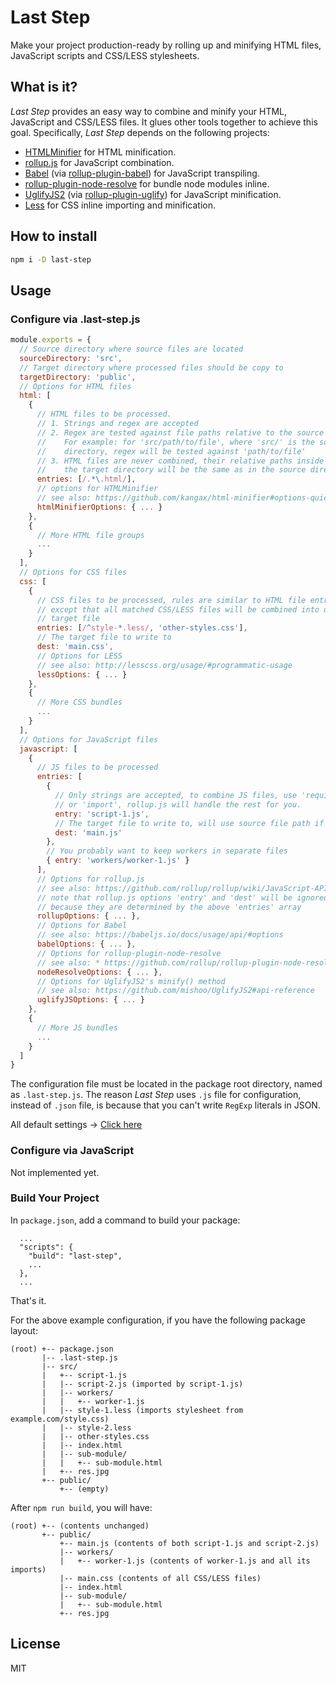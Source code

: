 # Last Step

Make your project production-ready by rolling up and minifying HTML files,
JavaScript scripts and CSS/LESS stylesheets.

## What is it?

*Last Step* provides an easy way to combine and minify your HTML, JavaScript
and CSS/LESS files. It glues other tools together to achieve this goal.
Specifically, *Last Step* depends on the following projects:

* [HTMLMinifier](https://github.com/kangax/html-minifier) for HTML
  minification.
* [rollup.js](https://rollupjs.org/) for JavaScript combination.
* [Babel](https://babeljs.io/)
  (via [rollup-plugin-babel](https://github.com/rollup/rollup-plugin-babel))
  for JavaScript transpiling.
* [rollup-plugin-node-resolve](https://github.com/rollup/rollup-plugin-node-resolve)
  for bundle node modules inline.
* [UglifyJS2](https://github.com/mishoo/UglifyJS2)
  (via [rollup-plugin-uglify](https://github.com/TrySound/rollup-plugin-uglify))
  for JavaScript minification.
* [Less](http://lesscss.org/) for CSS inline importing and minification.


## How to install

```bash
npm i -D last-step
```

## Usage

### Configure via .last-step.js

```javascript
module.exports = {
  // Source directory where source files are located
  sourceDirectory: 'src',
  // Target directory where processed files should be copy to
  targetDirectory: 'public',
  // Options for HTML files
  html: [
    {
      // HTML files to be processed.
      // 1. Strings and regex are accepted
      // 2. Regex are tested against file paths relative to the source directory
      //    For example: for 'src/path/to/file', where 'src/' is the source
      //    directory, regex will be tested against 'path/to/file'
      // 3. HTML files are never combined, their relative paths inside of
      //    the target directory will be the same as in the source directory
      entries: [/.*\.html/],
      // options for HTMLMinifier
      // see also: https://github.com/kangax/html-minifier#options-quick-reference
      htmlMinifierOptions: { ... }
    },
    {
      // More HTML file groups
      ...
    }
  ],
  // Options for CSS files
  css: [
    {
      // CSS files to be processed, rules are similar to HTML file entries,
      // except that all matched CSS/LESS files will be combined into one
      // target file
      entries: [/^style-*.less/, 'other-styles.css'],
      // The target file to write to
      dest: 'main.css',
      // Options for LESS
      // see also: http://lesscss.org/usage/#programmatic-usage
      lessOptions: { ... }
    },
    {
      // More CSS bundles
      ...
    }
  ],
  // Options for JavaScript files
  javascript: [
    {
      // JS files to be processed
      entries: [
        {
          // Only strings are accepted, to combine JS files, use 'require',
          // or 'import', rollup.js will handle the rest for you.
          entry: 'script-1.js',
          // The target file to write to, will use source file path if omitted
          dest: 'main.js'
        },
        // You probably want to keep workers in separate files
        { entry: 'workers/worker-1.js' }
      ],
      // Options for rollup.js
      // see also: https://github.com/rollup/rollup/wiki/JavaScript-API
      // note that rollup.js options 'entry' and 'dest' will be ignored
      // because they are determined by the above 'entries' array
      rollupOptions: { ... },
      // Options for Babel
      // see also: https://babeljs.io/docs/usage/api/#options
      babelOptions: { ... },
      // Options for rollup-plugin-node-resolve
      // see also: * https://github.com/rollup/rollup-plugin-node-resolve#usage
      nodeResolveOptions: { ... },
      // Options for UglifyJS2's minify() method
      // see also: https://github.com/mishoo/UglifyJS2#api-reference
      uglifyJSOptions: { ... }
    },
    {
      // More JS bundles
      ...
    }
  ]
}
```

The configuration file must be located in the package root directory, named
as `.last-step.js`. The reason *Last Step* uses `.js` file for configuration,
instead of `.json` file, is because that you can't write `RegExp` literals
in JSON.

All default settings &rarr; [Click here](src/defaults.js)

### Configure via JavaScript

Not implemented yet.

### Build Your Project

In `package.json`, add a command to build your package:

```
  ...
  "scripts": {
    "build": "last-step",
    ...
  },
  ...
```

That's it.

For the above example configuration, if you have the following package layout:

```
(root) +-- package.json
       |-- .last-step.js
       |-- src/
       |   +-- script-1.js
       |   |-- script-2.js (imported by script-1.js)
       |   |-- workers/
       |   |   +-- worker-1.js
       |   |-- style-1.less (imports stylesheet from example.com/style.css)
       |   |-- style-2.less
       |   |-- other-styles.css
       |   |-- index.html
       |   |-- sub-module/
       |   |   +-- sub-module.html
       |   +-- res.jpg
       +-- public/
           +-- (empty)
```

After `npm run build`, you will have:

```
(root) +-- (contents unchanged)
       +-- public/
           +-- main.js (contents of both script-1.js and script-2.js)
           |-- workers/
           |   +-- worker-1.js (contents of worker-1.js and all its imports)
           |-- main.css (contents of all CSS/LESS files)
           |-- index.html
           |-- sub-module/
           |   +-- sub-module.html
           +-- res.jpg

```

## License

MIT
